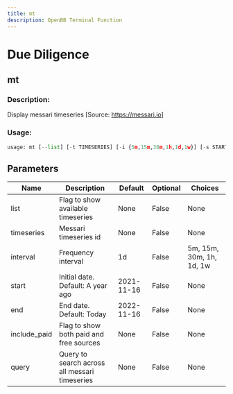 ```yaml
---
title: mt
description: OpenBB Terminal Function
---
```


# Due Diligence

## mt

### Description: 

Display messari timeseries [Source: https://messari.io]

### Usage: 
```python
usage: mt [--list] [-t TIMESERIES] [-i {5m,15m,30m,1h,1d,1w}] [-s START] [-end END] [--include-paid] [-q QUERY [QUERY ...]]
```

## Parameters

| Name | Description | Default | Optional | Choices |
| ---- | ----------- | ------- | -------- | ------- |
| list | Flag to show available timeseries | None | False | None |
| timeseries | Messari timeseries id | None | False | None |
| interval | Frequency interval | 1d | False | 5m, 15m, 30m, 1h, 1d, 1w |
| start | Initial date. Default: A year ago | 2021-11-16 | False | None |
| end | End date. Default: Today | 2022-11-16 | False | None |
| include_paid | Flag to show both paid and free sources | None | False | None |
| query | Query to search across all messari timeseries | None | False | None |


